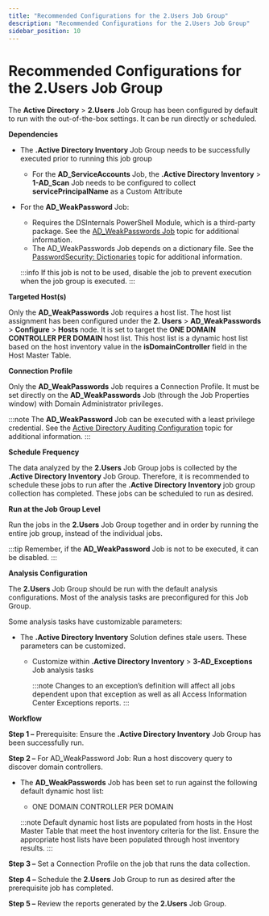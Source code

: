 ```yaml
---
title: "Recommended Configurations for the 2.Users Job Group"
description: "Recommended Configurations for the 2.Users Job Group"
sidebar_position: 10
---
```


# Recommended Configurations for the 2.Users Job Group

The **Active Directory** > **2.Users** Job Group has been configured by default to run with the
out-of-the-box settings. It can be run directly or scheduled.

**Dependencies**

- The **.Active Directory Inventory** Job Group needs to be successfully executed prior to running
  this job group

    - For the **AD_ServiceAccounts** Job, the **.Active Directory Inventory** > **1-AD_Scan** Job
      needs to be configured to collect **servicePrincipalName** as a Custom Attribute

- For the **AD_WeakPassword** Job:

    - Requires the DSInternals PowerShell Module, which is a third-party package. See the
      [AD_WeakPasswords Job](/docs/accessanalyzer/12.0/solutions/activedirectory/users/ad_weakpasswords.md) topic for additional information.
    - The AD_WeakPasswords Job depends on a dictionary file. See the
      [PasswordSecurity: Dictionaries](/docs/accessanalyzer/12.0/admin/datacollector/passwordsecurity/dictionaries.md)
      topic for additional information.

    :::info
    If this job is not to be used, disable the job to prevent execution when the
    job group is executed.
    :::


**Targeted Host(s)**

Only the **AD_WeakPasswords** Job requires a host list. The host list assignment has been configured
under the **2. Users** > **AD_WeakPasswords** > **Configure** > **Hosts** node. It is set to target
the **ONE DOMAIN CONTROLLER PER DOMAIN** host list. This host list is a dynamic host list based on
the host inventory value in the **isDomainController** field in the Host Master Table.

**Connection Profile**

Only the **AD_WeakPasswords** Job requires a Connection Profile. It must be set directly on the
**AD_WeakPasswords** Job (through the Job Properties window) with Domain Administrator privileges.

:::note
The **AD_WeakPassword** Job can be executed with a least privilege credential. See the
[Active Directory Auditing Configuration](/docs/accessanalyzer/12.0/requirements/activedirectory/target/access.md) topic for
additional information.
:::


**Schedule Frequency**

The data analyzed by the **2.Users** Job Group jobs is collected by the **.Active Directory
Inventory** Job Group. Therefore, it is recommended to schedule these jobs to run after the
**.Active Directory Inventory** job group collection has completed. These jobs can be scheduled to
run as desired.

**Run at the Job Group Level**

Run the jobs in the **2.Users** Job Group together and in order by running the entire job group,
instead of the individual jobs.

:::tip
Remember, if the **AD_WeakPassword** Job is not to be executed, it can be disabled.
:::


**Analysis Configuration**

The **2.Users** Job Group should be run with the default analysis configurations. Most of the
analysis tasks are preconfigured for this Job Group.

Some analysis tasks have customizable parameters:

- The **.Active Directory Inventory** Solution defines stale users. These parameters can be
  customized.

    - Customize within **.Active Directory Inventory** > **3-AD_Exceptions** Job analysis tasks

        :::note
        Changes to an exception’s definition will affect all jobs dependent upon that
        exception as well as all Access Information Center Exceptions reports.
        :::


**Workflow**

**Step 1 –** Prerequisite: Ensure the **.Active Directory Inventory** Job Group has been
successfully run.

**Step 2 –** For AD_WeakPassword Job: Run a host discovery query to discover domain controllers.

- The **AD_WeakPasswords** Job has been set to run against the following default dynamic host list:

    - ONE DOMAIN CONTROLLER PER DOMAIN

    :::note
    Default dynamic host lists are populated from hosts in the Host Master Table that meet
    the host inventory criteria for the list. Ensure the appropriate host lists have been populated
    through host inventory results.
    :::


**Step 3 –** Set a Connection Profile on the job that runs the data collection.

**Step 4 –** Schedule the **2.Users** Job Group to run as desired after the prerequisite job has
completed.

**Step 5 –** Review the reports generated by the **2.Users** Job Group.
